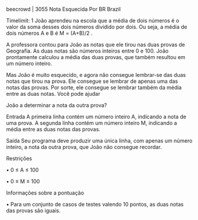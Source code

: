 beecrowd | 3055
Nota Esquecida
Por BR Brazil

Timelimit: 1
João aprendeu na escola que a média de dois números é o valor da soma desses dois números dividido por dois. Ou seja, a média de dois números A e B é M = (A+B)/2 .

A professora contou para João as notas que ele tirou nas duas provas de Geografia. As duas notas são números inteiros entre 0 e 100. João prontamente calculou a média das duas provas, que também resultou em um número inteiro.

Mas João é muito esquecido, e agora não consegue lembrar-se das duas notas que tirou na prova. Ele consegue se lembrar de apenas uma das notas das provas. Por sorte, ele consegue se lembrar também da média entre as duas notas. Você pode ajudar

João a determinar a nota da outra prova?

Entrada
A primeira linha contém um número inteiro A, indicando a nota de uma prova. A segunda linha contém um número inteiro M, indicando a média entre as duas notas das provas.

Saída
Seu programa deve produzir uma única linha, com apenas um número inteiro, a nota da outra prova, que João não consegue recordar.

Restrições

• 0 ≤ A ≤ 100

• 0 ≤ M ≤ 100

Informações sobre a pontuação

• Para um conjunto de casos de testes valendo 10 pontos, as duas notas das provas são iguais.
